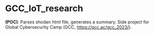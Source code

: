 # GCC_IoT_research
**(POC)**: Parses shodan html file, generates a summary.  Side project for Global Cybersecurity Camp (GCC, https://gcc.ac/gcc_2023/). 
